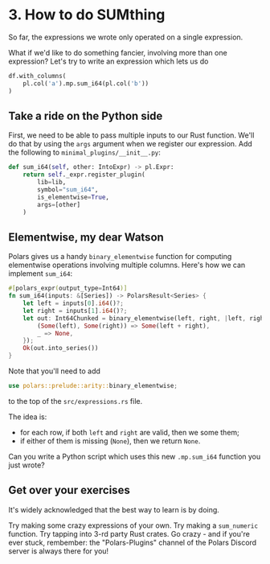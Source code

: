# 3. How to do SUMthing

So far, the expressions we wrote only operated on a single expression.

What if we'd like to do something fancier, involving more than one expression?
Let's try to write an expression which lets us do
```python
df.with_columns(
    pl.col('a').mp.sum_i64(pl.col('b'))
)
```

## Take a ride on the Python side

First, we need to be able to pass multiple inputs to our Rust function. We'll do that
by using the `args` argument when we register our expression. Add the following to
`minimal_plugins/__init__.py`:

```python
def sum_i64(self, other: IntoExpr) -> pl.Expr:
    return self._expr.register_plugin(
        lib=lib,
        symbol="sum_i64",
        is_elementwise=True,
        args=[other]
    )
```

## Elementwise, my dear Watson

Polars gives us a handy `binary_elementwise` function for computing elementwise operations
involving multiple columns. Here's how we can implement `sum_i64`:

```Rust
#[polars_expr(output_type=Int64)]
fn sum_i64(inputs: &[Series]) -> PolarsResult<Series> {
    let left = inputs[0].i64()?;
    let right = inputs[1].i64()?;
    let out: Int64Chunked = binary_elementwise(left, right, |left, right| match (left, right) {
        (Some(left), Some(right)) => Some(left + right),
        _ => None,
    });
    Ok(out.into_series())
}
```
Note that you'll need to add
```Rust
use polars::prelude::arity::binary_elementwise;
```
to the top of the `src/expressions.rs` file.

The idea is:
- for each row, if both `left` and `right` are valid, then we some them;
- if either of them is missing (`None`), then we return `None`.

Can you write a Python script which uses this new `.mp.sum_i64` function
you just wrote?

## Get over your exercises

It's widely acknowledged that the best way to learn is by doing.

Try making some crazy expressions of your own. Try making a `sum_numeric` function.
Try tapping into 3-rd party Rust crates. Go crazy - and if you're ever stuck, rembember:
the "Polars-Plugins" channel of the Polars Discord server is always there for you!
